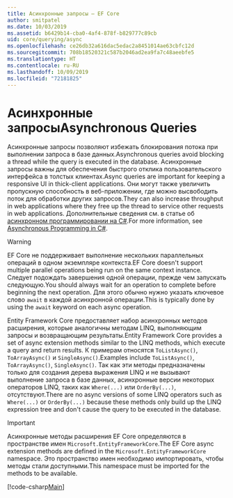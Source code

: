 ```yaml
---
title: Асинхронные запросы — EF Core
author: smitpatel
ms.date: 10/03/2019
ms.assetid: b6429b14-cba0-4af4-878f-b829777c89cb
uid: core/querying/async
ms.openlocfilehash: ce26db32a616dac5edac2a8451014ae63cbfc12d
ms.sourcegitcommit: 708b18520321c587b2046ad2ea9fa7c48aeebfe5
ms.translationtype: HT
ms.contentlocale: ru-RU
ms.lasthandoff: 10/09/2019
ms.locfileid: "72181825"
---
```

# <a name="asynchronous-queries"></a><span data-ttu-id="58149-102">Асинхронные запросы</span><span class="sxs-lookup"><span data-stu-id="58149-102">Asynchronous Queries</span></span>

<span data-ttu-id="58149-103">Асинхронные запросы позволяют избежать блокирования потока при выполнении запроса в базе данных.</span><span class="sxs-lookup"><span data-stu-id="58149-103">Asynchronous queries avoid blocking a thread while the query is executed in the database.</span></span> <span data-ttu-id="58149-104">Асинхронные запросы важны для обеспечения быстрого отклика пользовательского интерфейса в толстых клиентах.</span><span class="sxs-lookup"><span data-stu-id="58149-104">Async queries are important for keeping a responsive UI in thick-client applications.</span></span> <span data-ttu-id="58149-105">Они могут также увеличить пропускную способность в веб-приложении, где можно высвободить поток для обработки других запросов.</span><span class="sxs-lookup"><span data-stu-id="58149-105">They can also increase throughput in web applications where they free up the thread to service other requests in web applications.</span></span> <span data-ttu-id="58149-106">Дополнительные сведения см. в статье об [асинхронном программировании на C#](/dotnet/csharp/async).</span><span class="sxs-lookup"><span data-stu-id="58149-106">For more information, see [Asynchronous Programming in C#](/dotnet/csharp/async).</span></span>

> [!WARNING]  
> <span data-ttu-id="58149-107">EF Core не поддерживает выполнение нескольких параллельных операций в одном экземпляре контекста.</span><span class="sxs-lookup"><span data-stu-id="58149-107">EF Core doesn't support multiple parallel operations being run on the same context instance.</span></span> <span data-ttu-id="58149-108">Следует подождать завершения одной операции, прежде чем запускать следующую.</span><span class="sxs-lookup"><span data-stu-id="58149-108">You should always wait for an operation to complete before beginning the next operation.</span></span> <span data-ttu-id="58149-109">Для этого обычно нужно указать ключевое слово `await` в каждой асинхронной операции.</span><span class="sxs-lookup"><span data-stu-id="58149-109">This is typically done by using the `await` keyword on each async operation.</span></span>

<span data-ttu-id="58149-110">Entity Framework Core предоставляет набор асинхронных методов расширения, которые аналогичны методам LINQ, выполняющим запросы и возвращающим результаты.</span><span class="sxs-lookup"><span data-stu-id="58149-110">Entity Framework Core provides a set of async extension methods similar to the LINQ methods, which execute a query and return results.</span></span> <span data-ttu-id="58149-111">К примерам относятся `ToListAsync()`, `ToArrayAsync()` и `SingleAsync()`.</span><span class="sxs-lookup"><span data-stu-id="58149-111">Examples include `ToListAsync()`, `ToArrayAsync()`, `SingleAsync()`.</span></span> <span data-ttu-id="58149-112">Так как эти методы предназначены только для создания дерева выражения LINQ и не вызывают выполнение запроса в базе данных, асинхронные версии некоторых операторов LINQ, таких как `Where(...)` или `OrderBy(...)`, отсутствуют.</span><span class="sxs-lookup"><span data-stu-id="58149-112">There are no async versions of some LINQ operators such as `Where(...)` or `OrderBy(...)` because these methods only build up the LINQ expression tree and don't cause the query to be executed in the database.</span></span>

> [!IMPORTANT]  
> <span data-ttu-id="58149-113">Асинхронные методы расширения EF Core определяются в пространстве имен `Microsoft.EntityFrameworkCore`.</span><span class="sxs-lookup"><span data-stu-id="58149-113">The EF Core async extension methods are defined in the `Microsoft.EntityFrameworkCore` namespace.</span></span> <span data-ttu-id="58149-114">Это пространство имен необходимо импортировать, чтобы методы стали доступными.</span><span class="sxs-lookup"><span data-stu-id="58149-114">This namespace must be imported for the methods to be available.</span></span>

[!code-csharp[Main](../../../samples/core/Querying/Async/Sample.cs#ToListAsync)]
